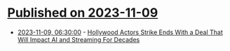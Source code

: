 # [Published on 2023-11-09](index.md)

* [2023-11-09, 06:30:00](https://entertainment.slashdot.org/story/23/11/09/0625247/hollywood-actors-strike-ends-with-a-deal-that-will-impact-ai-and-streaming-for-decades?utm_source=rss1.0mainlinkanon&utm_medium=feed) - [Hollywood Actors Strike Ends With a Deal That Will Impact AI and Streaming For Decades](https://entertainment.slashdot.org/story/23/11/09/0625247/hollywood-actors-strike-ends-with-a-deal-that-will-impact-ai-and-streaming-for-decades?utm_source=rss1.0mainlinkanon&utm_medium=feed)
